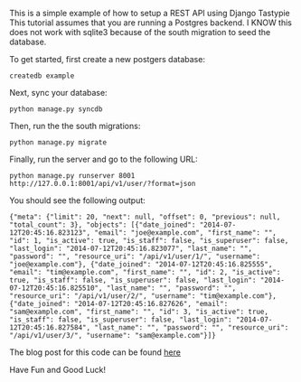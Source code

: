 This is a simple example of how to setup a REST API using Django Tastypie
This tutorial assumes that you are running a Postgres backend. I KNOW this does
not work with sqlite3 because of the south migration to seed the database.

To get started, first create a new postgers database:

```
createdb example
```

Next, sync your database:

```
python manage.py syncdb
```

Then, run the the south migrations:

```
python manage.py migrate
```

Finally, run the server and go to the following URL:

```
python manage.py runserver 8001
http://127.0.0.1:8001/api/v1/user/?format=json
```

You should see the following output:

```
{"meta": {"limit": 20, "next": null, "offset": 0, "previous": null, "total_count": 3}, "objects": [{"date_joined": "2014-07-12T20:45:16.823123", "email": "joe@example.com", "first_name": "", "id": 1, "is_active": true, "is_staff": false, "is_superuser": false, "last_login": "2014-07-12T20:45:16.823077", "last_name": "", "password": "", "resource_uri": "/api/v1/user/1/", "username": "joe@example.com"}, {"date_joined": "2014-07-12T20:45:16.825555", "email": "tim@example.com", "first_name": "", "id": 2, "is_active": true, "is_staff": false, "is_superuser": false, "last_login": "2014-07-12T20:45:16.825510", "last_name": "", "password": "", "resource_uri": "/api/v1/user/2/", "username": "tim@example.com"}, {"date_joined": "2014-07-12T20:45:16.827626", "email": "sam@example.com", "first_name": "", "id": 3, "is_active": true, "is_staff": false, "is_superuser": false, "last_login": "2014-07-12T20:45:16.827584", "last_name": "", "password": "", "resource_uri": "/api/v1/user/3/", "username": "sam@example.com"}]}
```


The blog post for this code can be found [here](http://blog.mathandpencil.com/using-django-tastypie-to-create-RESTful-APIs/)


Have Fun and Good Luck!